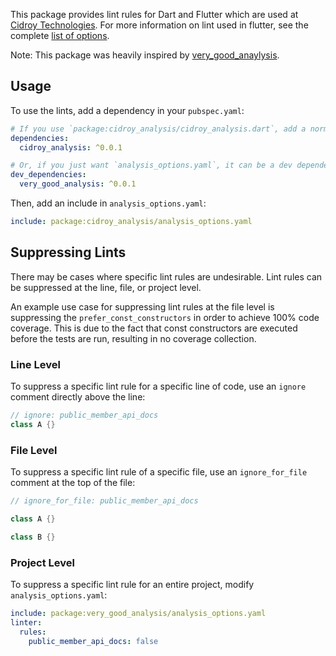 This package provides lint rules for Dart and Flutter which are used at [Cidroy Technologies](https://cidroy.com). For more information on lint used in flutter, see the complete [list of options](https://dart.dev/tools/linter-rules).

Note: This package was heavily inspired by [very_good_anaylysis](https://github.com/VeryGoodOpenSource/very_good_analysis).

## Usage

To use the lints, add a dependency in your `pubspec.yaml`:

```yaml
# If you use `package:cidroy_analysis/cidroy_analysis.dart`, add a normal dependency.
dependencies:
  cidroy_analysis: ^0.0.1

# Or, if you just want `analysis_options.yaml`, it can be a dev dependency.
dev_dependencies:
  very_good_analysis: ^0.0.1
```

Then, add an include in `analysis_options.yaml`:

```yaml
include: package:cidroy_analysis/analysis_options.yaml
```

## Suppressing Lints

There may be cases where specific lint rules are undesirable. Lint rules can be suppressed at the line, file, or project level.

An example use case for suppressing lint rules at the file level is suppressing the `prefer_const_constructors` in order to achieve 100% code coverage. This is due to the fact that const constructors are executed before the tests are run, resulting in no coverage collection.

### Line Level

To suppress a specific lint rule for a specific line of code, use an `ignore` comment directly above the line:

```dart
// ignore: public_member_api_docs
class A {}
```

### File Level

To suppress a specific lint rule of a specific file, use an `ignore_for_file` comment at the top of the file:

```dart
// ignore_for_file: public_member_api_docs

class A {}

class B {}
```

### Project Level

To suppress a specific lint rule for an entire project, modify `analysis_options.yaml`:

```yaml
include: package:very_good_analysis/analysis_options.yaml
linter:
  rules:
    public_member_api_docs: false
```
